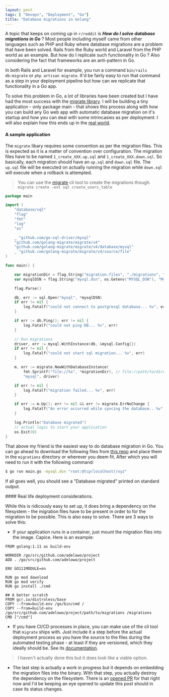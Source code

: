 ```yaml
---
layout: post
tags: [ "Devops", "Deployment", "Go"]
title: "Database migrations in Golang"
---
```


A topic that keeps on coming up in `r/reddit` is ___How do I solve database
migrations in Go___ ? Most people including myself came from other languages
such as PHP and Ruby where database migrations are a problem that have been
solved. Rails from the Ruby world and Laravel from the PHP world as an example.
But how do I replicate such functionality in Go ? Also considering the fact that
frameworks are an anti-pattern in Go.

In both Rails and Laravel for example, you run a command `bin/rails db:migrate`
or `php artisan migrate`. It'd be fairly easy to run that command as a step in
your deployment pipeline but how can we replicate that functionality in a Go
app.

To solve this problem in Go, a lot of libraries have been created but I have had
the most success with the [migrate library](https://github.com/golang-migrate/migrate). I will be building a tiny application - only package main -
that shows this process along with how you can build any Go web app with
automatic database migration on it's startup and how you can deal with some
intrincasies as per deployment. I will also explain how this ends up in the [real world](#consider).

#### A sample application

The `migrate` libary requires some convention as per the migration files. This
is expected as it is a matter of convention over configuration. The migration
files have to be named `1_create_XXX.up.sql` and `1_create_XXX.down.sql`. So
basically, each migration should have an `up.sql` and `down.sql` file. The
`up.sql` file will be executed on actually running the migration while
`down.sql` will execute when a rollback is attempted.

> You can use the [migrate](https://github.com/golang-migrate/migrate/tree/master/cmd/migrate) cli tool to create the migrations though. `migrate create -ext sql create_users_table`


```go
package main

import (
	"database/sql"
	"flag"
	"fmt"
	"log"
	"os"

	_ "github.com/go-sql-driver/mysql"
	"github.com/golang-migrate/migrate/v4"
	"github.com/golang-migrate/migrate/v4/database/mysql"
	_ "github.com/golang-migrate/migrate/v4/source/file"
)

func main() {

	var migrationDir = flag.String("migration.files", "./migrations", "Directory where the migration files are located ?")
	var mysqlDSN = flag.String("mysql.dsn", os.Getenv("MYSQL_DSN"), "Mysql DSN")

	flag.Parse()

	db, err := sql.Open("mysql", *mysqlDSN)
	if err != nil {
		log.Fatalf("could not connect to postgresql database... %v", err)
	}

	if err := db.Ping(); err != nil {
		log.Fatalf("could not ping DB... %v", err)
	}

	// Run migrations
	driver, err := mysql.WithInstance(db, &mysql.Config{})
	if err != nil {
		log.Fatalf("could not start sql migration... %v", err)
	}

	m, err := migrate.NewWithDatabaseInstance(
		fmt.Sprintf("file://%s", *migrationDir), // file://path/to/directory
		"mysql", driver)

	if err != nil {
		log.Fatalf("migration failed... %v", err)
	}

	if err := m.Up(); err != nil && err != migrate.ErrNoChange {
		log.Fatalf("An error occurred while syncing the database.. %v", err)
	}

	log.Println("Database migrated")
	// actual logic to start your application
	os.Exit(0)
}


```


That above my friend is the easiest way to do database migration in Go. You can
go ahead to download the following files from [this repo](https://github.com/adelowo/migration-demo)
and place them in the `migrations`
directory or wherever you deem fit. After which you will need to run it with the
following command:

```sh
$ go run main.go -mysql.dsn "root:@tcp(localhost)/xyz"
```

If all goes well, you should see a "Database migrated" printed on standard
output.


<div id="consider"></div>
#### Real life deployment considerations.

While this is ridicously easy to set up, it does bring a dependency on the
filesystem - the migration files have to be present in order to for the
migration to be possible. This is also easy to solve. There are 3 ways to solve
this:

- If your application runs in a container, just mount the migration files into
  the image. Capice. Here is an example:


``````
FROM golang:1.11 as build-env

WORKDIR /go/src/github.com/adelowo/project
ADD . /go/src/github.com/adelowo/project

ENV GO111MODULE=on

RUN go mod download
RUN go mod verify
RUN go install ./cmd

## A better scratch
FROM gcr.io/distroless/base
COPY --from=build-env /go/bin/cmd /
COPY --from=build-env /go/src/github.com/adelowo/project/path/to/migrations /migrations
CMD ["/cmd"]
``````

- If you have CI/CD processes in place, you can make use of the cli tool that
  `migrate` ships with. Just include it a step before the actual deployment
  process as you have the source to the files during the automated testing phase - at least if they are
 versioned, which they ideally should be. See its [documentation](https://github.com/golang-migrate/migrate/blob/master/cli).

> I haven't actually done this but it does look like a viable option.

- The last step is actually a work in progress but it depends on embedding the migration files into the
  binary. With that step, you actually destroy the dependency on the filesystem. There is an
  [opened PR](https://github.com/golang-migrate/migrate/pull/144) for that right now and I'd be keeping an eye opened to update this post should in case its status changes.


